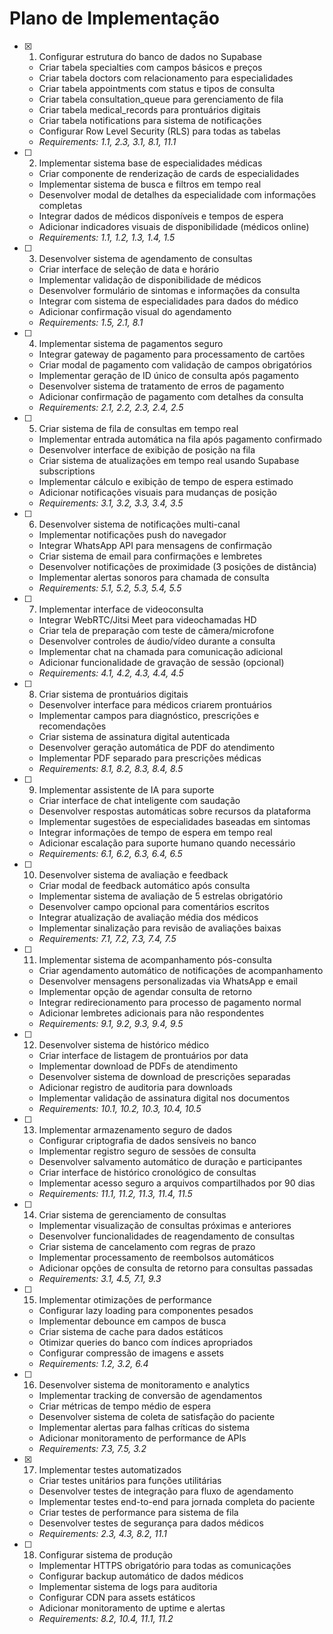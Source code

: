 # Plano de Implementação

- [x] 1. Configurar estrutura do banco de dados no Supabase





  - Criar tabela specialties com campos básicos e preços
  - Criar tabela doctors com relacionamento para especialidades
  - Criar tabela appointments com status e tipos de consulta
  - Criar tabela consultation_queue para gerenciamento de fila
  - Criar tabela medical_records para prontuários digitais
  - Criar tabela notifications para sistema de notificações
  - Configurar Row Level Security (RLS) para todas as tabelas
  - _Requirements: 1.1, 2.3, 3.1, 8.1, 11.1_

- [ ] 2. Implementar sistema base de especialidades médicas
  - Criar componente de renderização de cards de especialidades
  - Implementar sistema de busca e filtros em tempo real
  - Desenvolver modal de detalhes da especialidade com informações completas
  - Integrar dados de médicos disponíveis e tempos de espera
  - Adicionar indicadores visuais de disponibilidade (médicos online)
  - _Requirements: 1.1, 1.2, 1.3, 1.4, 1.5_

- [ ] 3. Desenvolver sistema de agendamento de consultas
  - Criar interface de seleção de data e horário
  - Implementar validação de disponibilidade de médicos
  - Desenvolver formulário de sintomas e informações da consulta
  - Integrar com sistema de especialidades para dados do médico
  - Adicionar confirmação visual do agendamento
  - _Requirements: 1.5, 2.1, 8.1_

- [ ] 4. Implementar sistema de pagamentos seguro
  - Integrar gateway de pagamento para processamento de cartões
  - Criar modal de pagamento com validação de campos obrigatórios
  - Implementar geração de ID único de consulta após pagamento
  - Desenvolver sistema de tratamento de erros de pagamento
  - Adicionar confirmação de pagamento com detalhes da consulta
  - _Requirements: 2.1, 2.2, 2.3, 2.4, 2.5_

- [ ] 5. Criar sistema de fila de consultas em tempo real
  - Implementar entrada automática na fila após pagamento confirmado
  - Desenvolver interface de exibição de posição na fila
  - Criar sistema de atualizações em tempo real usando Supabase subscriptions
  - Implementar cálculo e exibição de tempo de espera estimado
  - Adicionar notificações visuais para mudanças de posição
  - _Requirements: 3.1, 3.2, 3.3, 3.4, 3.5_

- [ ] 6. Desenvolver sistema de notificações multi-canal
  - Implementar notificações push do navegador
  - Integrar WhatsApp API para mensagens de confirmação
  - Criar sistema de email para confirmações e lembretes
  - Desenvolver notificações de proximidade (3 posições de distância)
  - Implementar alertas sonoros para chamada de consulta
  - _Requirements: 5.1, 5.2, 5.3, 5.4, 5.5_

- [ ] 7. Implementar interface de videoconsulta
  - Integrar WebRTC/Jitsi Meet para videochamadas HD
  - Criar tela de preparação com teste de câmera/microfone
  - Desenvolver controles de áudio/vídeo durante a consulta
  - Implementar chat na chamada para comunicação adicional
  - Adicionar funcionalidade de gravação de sessão (opcional)
  - _Requirements: 4.1, 4.2, 4.3, 4.4, 4.5_

- [ ] 8. Criar sistema de prontuários digitais
  - Desenvolver interface para médicos criarem prontuários
  - Implementar campos para diagnóstico, prescrições e recomendações
  - Criar sistema de assinatura digital autenticada
  - Desenvolver geração automática de PDF do atendimento
  - Implementar PDF separado para prescrições médicas
  - _Requirements: 8.1, 8.2, 8.3, 8.4, 8.5_

- [ ] 9. Implementar assistente de IA para suporte
  - Criar interface de chat inteligente com saudação
  - Desenvolver respostas automáticas sobre recursos da plataforma
  - Implementar sugestões de especialidades baseadas em sintomas
  - Integrar informações de tempo de espera em tempo real
  - Adicionar escalação para suporte humano quando necessário
  - _Requirements: 6.1, 6.2, 6.3, 6.4, 6.5_

- [ ] 10. Desenvolver sistema de avaliação e feedback
  - Criar modal de feedback automático após consulta
  - Implementar sistema de avaliação de 5 estrelas obrigatório
  - Desenvolver campo opcional para comentários escritos
  - Integrar atualização de avaliação média dos médicos
  - Implementar sinalização para revisão de avaliações baixas
  - _Requirements: 7.1, 7.2, 7.3, 7.4, 7.5_

- [ ] 11. Implementar sistema de acompanhamento pós-consulta
  - Criar agendamento automático de notificações de acompanhamento
  - Desenvolver mensagens personalizadas via WhatsApp e email
  - Implementar opção de agendar consulta de retorno
  - Integrar redirecionamento para processo de pagamento normal
  - Adicionar lembretes adicionais para não respondentes
  - _Requirements: 9.1, 9.2, 9.3, 9.4, 9.5_

- [ ] 12. Desenvolver sistema de histórico médico
  - Criar interface de listagem de prontuários por data
  - Implementar download de PDFs de atendimento
  - Desenvolver sistema de download de prescrições separadas
  - Adicionar registro de auditoria para downloads
  - Implementar validação de assinatura digital nos documentos
  - _Requirements: 10.1, 10.2, 10.3, 10.4, 10.5_

- [ ] 13. Implementar armazenamento seguro de dados
  - Configurar criptografia de dados sensíveis no banco
  - Implementar registro seguro de sessões de consulta
  - Desenvolver salvamento automático de duração e participantes
  - Criar interface de histórico cronológico de consultas
  - Implementar acesso seguro a arquivos compartilhados por 90 dias
  - _Requirements: 11.1, 11.2, 11.3, 11.4, 11.5_

- [ ] 14. Criar sistema de gerenciamento de consultas
  - Implementar visualização de consultas próximas e anteriores
  - Desenvolver funcionalidades de reagendamento de consultas
  - Criar sistema de cancelamento com regras de prazo
  - Implementar processamento de reembolsos automáticos
  - Adicionar opções de consulta de retorno para consultas passadas
  - _Requirements: 3.1, 4.5, 7.1, 9.3_

- [ ] 15. Implementar otimizações de performance
  - Configurar lazy loading para componentes pesados
  - Implementar debounce em campos de busca
  - Criar sistema de cache para dados estáticos
  - Otimizar queries do banco com índices apropriados
  - Configurar compressão de imagens e assets
  - _Requirements: 1.2, 3.2, 6.4_

- [ ] 16. Desenvolver sistema de monitoramento e analytics
  - Implementar tracking de conversão de agendamentos
  - Criar métricas de tempo médio de espera
  - Desenvolver sistema de coleta de satisfação do paciente
  - Implementar alertas para falhas críticas do sistema
  - Adicionar monitoramento de performance de APIs
  - _Requirements: 7.3, 7.5, 3.2_

- [x] 17. Implementar testes automatizados



  - Criar testes unitários para funções utilitárias
  - Desenvolver testes de integração para fluxo de agendamento
  - Implementar testes end-to-end para jornada completa do paciente
  - Criar testes de performance para sistema de fila
  - Desenvolver testes de segurança para dados médicos
  - _Requirements: 2.3, 4.3, 8.2, 11.1_

- [ ] 18. Configurar sistema de produção
  - Implementar HTTPS obrigatório para todas as comunicações
  - Configurar backup automático de dados médicos
  - Implementar sistema de logs para auditoria
  - Configurar CDN para assets estáticos
  - Adicionar monitoramento de uptime e alertas
  - _Requirements: 8.2, 10.4, 11.1, 11.2_